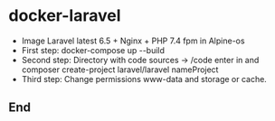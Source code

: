# docker-laravel
  - Image Laravel latest 6.5 + Nginx + PHP 7.4 fpm in Alpine-os
  - First step: docker-compose up --build
  - Second step: Directory with code sources → /code enter in and composer create-project laravel/laravel nameProject
  - Third step: Change permissions www-data and storage or cache.

## End